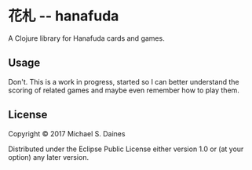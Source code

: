 # 花札 -- hanafuda

A Clojure library for Hanafuda cards and games.


## Usage

Don't. This is a work in progress, started so I can better understand the
scoring of related games and maybe even remember how to play them.


## License

Copyright © 2017 Michael S. Daines

Distributed under the Eclipse Public License either version 1.0 or (at
your option) any later version.

